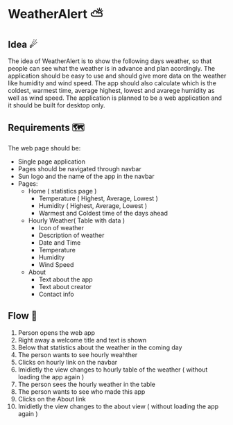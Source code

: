 # WeatherAlert ⛅
## Idea ☄
The idea of WeatherAlert is to show the following days weather, so that people can see what the weather is in advance and plan acordingly. The application should be easy to use and should give more data on the weather like humidity and wind speed. The app should also calculate which is the coldest, warmest time, average highest, lowest and avarege humidity as well as wind speed. The application is planned to be a web application and it should be built for desktop only. 
## Requirements 🗺
The web page should be:
* Single page application
* Pages should be navigated through navbar
* Sun logo and the name of the app in the navbar
* Pages:
  * Home ( statistics page )
    * Temperature ( Highest, Average, Lowest )
    * Humidity ( Highest, Average, Lowest )
    * Warmest and Coldest time of the days ahead
  * Hourly Weather( Table with data )
    * Icon of weather
    * Description of weather
    * Date and Time
    * Temperature
    * Humidity
    * Wind Speed
  * About
    * Text about the app
    * Text about creator
    * Contact info
## Flow 🌈
1. Person opens the web app
2. Right away a welcome title and text is shown
3. Below that statistics about the weather in the coming day
4. The person wants to see hourly weahther
5. Clicks on hourly link on the navbar
6. Imidietly the view changes to hourly table of the weather ( without loading the app again )
7. The person sees the hourly weather in the table 
8. The person wants to see who made this app
9. Clicks on the About link
10. Imidietly the view changes to the about view ( without loading the app again )
